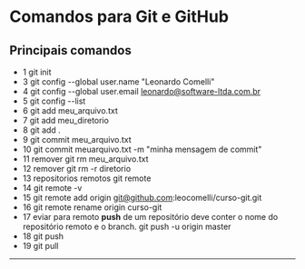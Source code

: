 # Comandos para Git e GitHub

## Principais comandos

- 1 git init
- 3 git config --global user.name "Leonardo Comelli"
- 4 git config --global user.email leonardo@software-ltda.com.br
- 5 git config --list
- 6 git add meu_arquivo.txt
- 7 git add meu_diretorio
- 8 git add .
- 9 git commit meu_arquivo.txt
- 10 git commit meuarquivo.txt -m "minha mensagem de commit"
- 11 remover git rm meu_arquivo.txt
- 12 remover git rm -r diretorio
- 13  repositorios remotos git remote
- 14  git remote -v
- 15 git remote add origin git@github.com:leocomelli/curso-git.git
- 16 git remote rename origin curso-git
-  17 eviar para remoto **push** de um repositório deve conter o nome do repositório remoto e o branch. git push -u origin master
- 18 git push
- 19 git pull 
- ---------------------------------------------------------------------------------------------------------------------------------